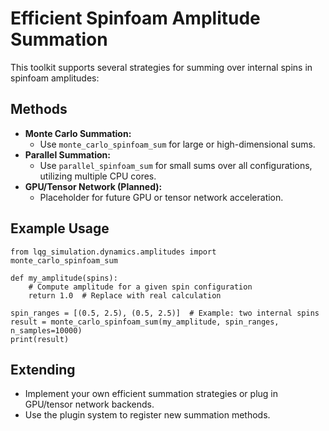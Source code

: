 # Efficient Spinfoam Amplitude Summation

This toolkit supports several strategies for summing over internal spins in spinfoam amplitudes:

## Methods
- **Monte Carlo Summation:**
  - Use `monte_carlo_spinfoam_sum` for large or high-dimensional sums.
- **Parallel Summation:**
  - Use `parallel_spinfoam_sum` for small sums over all configurations, utilizing multiple CPU cores.
- **GPU/Tensor Network (Planned):**
  - Placeholder for future GPU or tensor network acceleration.

## Example Usage
```
from lqg_simulation.dynamics.amplitudes import monte_carlo_spinfoam_sum

def my_amplitude(spins):
    # Compute amplitude for a given spin configuration
    return 1.0  # Replace with real calculation

spin_ranges = [(0.5, 2.5), (0.5, 2.5)]  # Example: two internal spins
result = monte_carlo_spinfoam_sum(my_amplitude, spin_ranges, n_samples=10000)
print(result)
```

## Extending
- Implement your own efficient summation strategies or plug in GPU/tensor network backends.
- Use the plugin system to register new summation methods.
